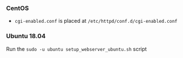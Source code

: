 ### CentOS
- `cgi-enabled.conf` is placed at `/etc/httpd/conf.d/cgi-enabled.conf`

### Ubuntu 18.04
Run the `sudo -u ubuntu setup_webserver_ubuntu.sh` script